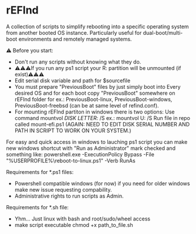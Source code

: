 # rEFInd
A collection of scripts to simplify rebooting into a specific operating system from another booted OS instance. Particularly useful for dual-boot/multi-boot environments and remotely managed systems.

⚠️ Before you start:
- Don't run any scripts without knowing what they do.
- ⚠️⚠️⚠️If you run any ps1 script your R: partition will be unmounted (if exist)⚠️⚠️⚠️
- Edit serial disk variable and path for $sourcefile
- You must prepare "PreviousBoot" files by just simply boot into Every desired OS and for each boot copy "PreviousBoot" somewhere on rEFInd folder for ex.: PreviousBoot-linux, PreviousBoot-windows, PreviousBoot-freebsd (can be at same level of refind.conf).
- For mounting rEFInd partiton in windows there is two options:
    Use command mountvol *DISK LETTER*: /S ex.: mountvol U: /S
    Run file in repo called mount-efi.ps1 (AGAIN: NEED TO EDIT DISK SERIAL NUMBER AND PATH IN SCRIPT TO WORK ON YOUR SYSTEM.)
    
For easy and quick access in windows to lauching ps1 script you can make new windows shortcut with "Run as Administrator" mark checked and something like: powershell.exe -ExecutionPolicy Bypass -File "%USERPROFILE%\reboot-to-linux.ps1" -Verb RunAs

Requirements for *.ps1 files:
- Powershell compatible windows (for now) if you need for older windows make new issue requesting compability.
- Administrative rights to run scripts as Admin.

Requirements for *.sh file:

- Yhm... Just linux with bash and root/sudo/wheel access
- make script executable chmod +x path_to_file.sh
